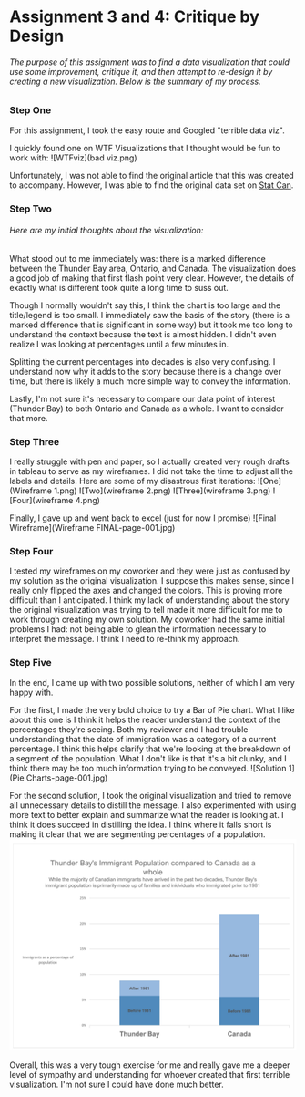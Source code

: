 # Assignment 3 and 4: Critique by Design
###### The purpose of this assignment was to find a data visualization that could use some improvement, critique it, and then attempt to re-design it by creating a new visualization. Below is the summary of my process.

### Step One
For this assignment, I took the easy route and Googled "terrible data viz". 

I quickly found one on WTF Visualizations that I thought would be fun to work with: 
![WTFviz](bad viz.png)

Unfortunately, I was not able to find the original article that this was created to accompany. However, I was able to find the original data set on [Stat Can](https://www12.statcan.gc.ca/census-recensement/2016/dp-pd/prof/details/page.cfm?Lang=E&Geo1=CMACA&Code1=595&Geo2=PR&Code2=35&SearchText=ontario&SearchType=Begins&SearchPR=01&B1=Immigration%20and%20citizenship&TABID=1&type=0). 

### Step Two
###### Here are my initial thoughts about the visualization: 
What stood out to me immediately was:  there is a marked difference between the Thunder Bay area, Ontario, and Canada. The visualization does a good job of making that first flash point very clear. However, the details of exactly what is different took quite a long time to suss out. 

Though I normally wouldn't say this, I think the chart is too large and the title/legend is too small. I immediately saw the basis of the story (there is a marked difference that is significant in some way) but it took me too long to understand the context because the text is almost hidden. I didn't even realize I was looking at percentages until a few minutes in. 

Splitting the current percentages into decades is also very confusing. I understand now why it adds to the story because there is a change over time, but there is likely a much more simple way to convey the information. 

Lastly, I'm not sure it's necessary to compare our data point of interest (Thunder Bay) to both Ontario and Canada as a whole. I want to consider that more. 

### Step Three

I really struggle with pen and paper, so I actually created very rough drafts in tableau to serve as my wireframes. I did not take the time to adjust all the labels and details. Here are some of my disastrous first iterations: 
![One](Wireframe 1.png)
![Two](wireframe 2.png)
![Three](wireframe 3.png)
![Four](wireframe 4.png)



Finally, I gave up and went back to excel (just for now I promise)
![Final Wireframe](Wireframe FINAL-page-001.jpg)

### Step Four
I tested my wireframes on my coworker and they were just as confused by my solution as the original visualization. I suppose this makes sense, since I really only flipped the axes and changed the colors. This is proving more difficult than I anticipated. I think my lack of understanding about the story the original visualization was trying to tell made it more difficult for me to work through creating my own solution. 
My coworker had the same initial problems I had: not being able to glean the information necessary to interpret the message. I think I need to re-think my approach. 


### Step Five
In the end, I came up with two possible solutions, neither of which I am very happy with. 

For the first, I made the very bold choice to try a Bar of Pie chart. What I like about this one is I think it helps the reader understand the context of the percentages they're seeing. Both my reviewer and I had trouble understanding that the date of immigration was a category of a current percentage. I think this helps clarify that we're looking at the breakdown of a segment of the population. What I don't like is that it's a bit clunky, and I think there may be too much information trying to be conveyed. 
![Solution 1](Pie Charts-page-001.jpg)

For the second solution, I took the original visualization and tried to remove all unnecessary details to distill the message. I also experimented with using more text to better explain and summarize what the reader is looking at. I think it does succeed in distilling the idea. I think where it falls short is making it clear that we are segmenting percentages of a population. 
![Solution 2](simplified-page-001.jpg)

Overall, this was a very tough exercise for me and really gave me a deeper level of sympathy and understanding for whoever created that first terrible visualization. I'm not sure I could have done much better. 
